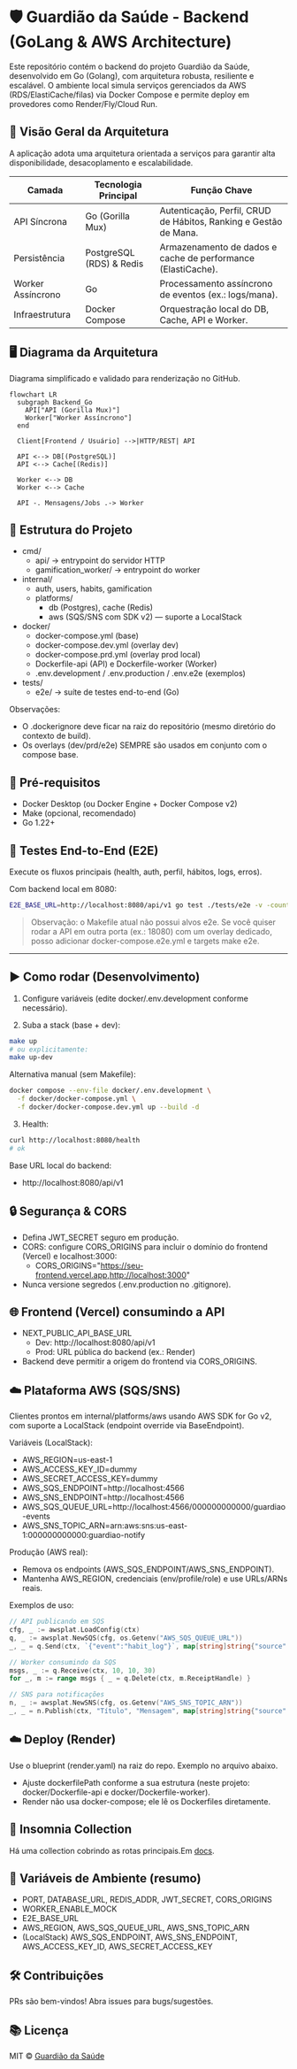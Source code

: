 # 🛡️ Guardião da Saúde - Backend (GoLang & AWS Architecture)

Este repositório contém o backend do projeto Guardião da Saúde, desenvolvido em Go (Golang), com arquitetura robusta, resiliente e escalável. O ambiente local simula serviços gerenciados da AWS (RDS/ElastiCache/filas) via Docker Compose e permite deploy em provedores como Render/Fly/Cloud Run.

## 🌟 Visão Geral da Arquitetura

A aplicação adota uma arquitetura orientada a serviços para garantir alta disponibilidade, desacoplamento e escalabilidade.

| Camada                 | Tecnologia Principal        | Função Chave                                                           |
|------------------------|----------------------------|------------------------------------------------------------------------|
| API Síncrona           | Go (Gorilla Mux)           | Autenticação, Perfil, CRUD de Hábitos, Ranking e Gestão de Mana.      |
| Persistência           | PostgreSQL (RDS) & Redis   | Armazenamento de dados e cache de performance (ElastiCache).          |
| Worker Assíncrono      | Go                         | Processamento assíncrono de eventos (ex.: logs/mana).                 |
| Infraestrutura         | Docker Compose             | Orquestração local do DB, Cache, API e Worker.                        |

## 🖥️ Diagrama da Arquitetura

Diagrama simplificado e validado para renderização no GitHub.

```mermaid
flowchart LR
  subgraph Backend_Go
    API["API (Gorilla Mux)"]
    Worker["Worker Assíncrono"]
  end

  Client[Frontend / Usuário] -->|HTTP/REST| API

  API <--> DB[(PostgreSQL)]
  API <--> Cache[(Redis)]

  Worker <--> DB
  Worker <--> Cache

  API -. Mensagens/Jobs .-> Worker
```

## 📂 Estrutura do Projeto

- cmd/
    - api/ → entrypoint do servidor HTTP
    - gamification_worker/ → entrypoint do worker
- internal/
    - auth, users, habits, gamification
    - platforms/
        - db (Postgres), cache (Redis)
        - aws (SQS/SNS com SDK v2) — suporte a LocalStack
- docker/
    - docker-compose.yml (base)
    - docker-compose.dev.yml (overlay dev)
    - docker-compose.prd.yml (overlay prod local)
    - Dockerfile-api (API) e Dockerfile-worker (Worker)
    - .env.development / .env.production / .env.e2e (exemplos)
- tests/
    - e2e/ → suíte de testes end-to-end (Go)

Observações:
- O .dockerignore deve ficar na raiz do repositório (mesmo diretório do contexto de build).
- Os overlays (dev/prd/e2e) SEMPRE são usados em conjunto com o compose base.

## 🔧 Pré-requisitos

- Docker Desktop (ou Docker Engine + Docker Compose v2)
- Make (opcional, recomendado)
- Go 1.22+

## 🧪 Testes End-to-End (E2E)

Execute os fluxos principais (health, auth, perfil, hábitos, logs, erros).

Com backend local em 8080:
```bash
E2E_BASE_URL=http://localhost:8080/api/v1 go test ./tests/e2e -v -count=1 -timeout=10m
```

> Observação: o Makefile atual não possui alvos e2e. Se você quiser rodar a API em outra porta (ex.: 18080) com um overlay dedicado, posso adicionar docker-compose.e2e.yml e targets make e2e.

---

## ▶️ Como rodar (Desenvolvimento)

1) Configure variáveis (edite docker/.env.development conforme necessário).

2) Suba a stack (base + dev):
```bash
make up
# ou explicitamente:
make up-dev
```

Alternativa manual (sem Makefile):
```bash
docker compose --env-file docker/.env.development \
  -f docker/docker-compose.yml \
  -f docker/docker-compose.dev.yml up --build -d
```

3) Health:
```bash
curl http://localhost:8080/health
# ok
```

Base URL local do backend:
- http://localhost:8080/api/v1

## 🔒 Segurança & CORS

- Defina JWT_SECRET seguro em produção.
- CORS: configure CORS_ORIGINS para incluir o domínio do frontend (Vercel) e localhost:3000:
    - CORS_ORIGINS="https://seu-frontend.vercel.app,http://localhost:3000"
- Nunca versione segredos (.env.production no .gitignore).

## 🌐 Frontend (Vercel) consumindo a API

- NEXT_PUBLIC_API_BASE_URL
    - Dev: http://localhost:8080/api/v1
    - Prod: URL pública do backend (ex.: Render)
- Backend deve permitir a origem do frontend via CORS_ORIGINS.

## ☁️ Plataforma AWS (SQS/SNS)

Clientes prontos em internal/platforms/aws usando AWS SDK for Go v2, com suporte a LocalStack (endpoint override via BaseEndpoint).

Variáveis (LocalStack):
- AWS_REGION=us-east-1
- AWS_ACCESS_KEY_ID=dummy
- AWS_SECRET_ACCESS_KEY=dummy
- AWS_SQS_ENDPOINT=http://localhost:4566
- AWS_SNS_ENDPOINT=http://localhost:4566
- AWS_SQS_QUEUE_URL=http://localhost:4566/000000000000/guardiao-events
- AWS_SNS_TOPIC_ARN=arn:aws:sns:us-east-1:000000000000:guardiao-notify

Produção (AWS real):
- Remova os endpoints (AWS_SQS_ENDPOINT/AWS_SNS_ENDPOINT).
- Mantenha AWS_REGION, credenciais (env/profile/role) e use URLs/ARNs reais.

Exemplos de uso:
```go
// API publicando em SQS
cfg, _ := awsplat.LoadConfig(ctx)
q, _ := awsplat.NewSQS(cfg, os.Getenv("AWS_SQS_QUEUE_URL"))
_, _ = q.Send(ctx, `{"event":"habit_log"}`, map[string]string{"source":"api"})

// Worker consumindo da SQS
msgs, _ := q.Receive(ctx, 10, 10, 30)
for _, m := range msgs { _ = q.Delete(ctx, m.ReceiptHandle) }

// SNS para notificações
n, _ := awsplat.NewSNS(cfg, os.Getenv("AWS_SNS_TOPIC_ARN"))
_, _ = n.Publish(ctx, "Título", "Mensagem", map[string]string{"source":"guardiao"})
```

## ☁️ Deploy (Render)

Use o blueprint (render.yaml) na raiz do repo. Exemplo no arquivo abaixo.
- Ajuste dockerfilePath conforme a sua estrutura (neste projeto: docker/Dockerfile-api e docker/Dockerfile-worker).
- Render não usa docker-compose; ele lê os Dockerfiles diretamente.

## 🔌 Insomnia Collection

Há uma collection cobrindo as rotas principais.Em [docs](https://github.com/Maria-Leiliane/go-guardiao-api/tree/developer/docs/collection).

## 🔑 Variáveis de Ambiente (resumo)

- PORT, DATABASE_URL, REDIS_ADDR, JWT_SECRET, CORS_ORIGINS
- WORKER_ENABLE_MOCK
- E2E_BASE_URL
- AWS_REGION, AWS_SQS_QUEUE_URL, AWS_SNS_TOPIC_ARN
- (LocalStack) AWS_SQS_ENDPOINT, AWS_SNS_ENDPOINT, AWS_ACCESS_KEY_ID, AWS_SECRET_ACCESS_KEY

## 🛠️ Contribuições

PRs são bem-vindos! Abra issues para bugs/sugestões.

## 📚 Licença

MIT © [Guardião da Saúde](https://github.com/Maria-Leiliane/go-guardiao-api/blob/main/LICENSE)